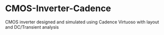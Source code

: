 # CMOS-Inverter-Cadence
CMOS inverter designed and simulated using Cadence Virtuoso with layout and DC/Transient analysis
